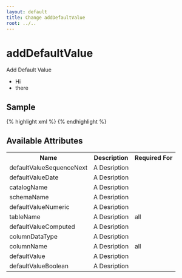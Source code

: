 ```yaml
---
layout: default
title: Change addDefaultValue
root: ../..
---
```


# addDefaultValue #

Add Default Value

* Hi
* there

## Sample ##

{% highlight xml %}
<addDefaultValue catalogName="A String" columnDataType="A String" columnName="A String" defaultValue="A String" defaultValueBoolean="true" defaultValueComputed="now" defaultValueDate="A String" defaultValueNumeric="A String" defaultValueSequenceNext="seq_name" schemaName="A String" tableName="A String"></addDefaultValue>
{% endhighlight %}

## Available Attributes ##

<table>
<tr><th>Name</th><th>Description</th><th>Required For</th></tr>
<tr><td>defaultValueSequenceNext</td><td>A Desription</td><td></td></tr>
<tr><td>defaultValueDate</td><td>A Desription</td><td></td></tr>
<tr><td>catalogName</td><td>A Desription</td><td></td></tr>
<tr><td>schemaName</td><td>A Desription</td><td></td></tr>
<tr><td>defaultValueNumeric</td><td>A Desription</td><td></td></tr>
<tr><td>tableName</td><td>A Desription</td><td>all</td></tr>
<tr><td>defaultValueComputed</td><td>A Desription</td><td></td></tr>
<tr><td>columnDataType</td><td>A Desription</td><td></td></tr>
<tr><td>columnName</td><td>A Desription</td><td>all</td></tr>
<tr><td>defaultValue</td><td>A Desription</td><td></td></tr>
<tr><td>defaultValueBoolean</td><td>A Desription</td><td></td></tr>
</table>

